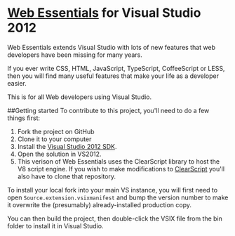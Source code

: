 [Web Essentials](http://vswebessentials.com) for Visual Studio 2012
=================

Web Essentials extends Visual Studio with lots of new features that web developers have been missing for many years. 

If you ever write CSS, HTML, JavaScript, TypeScript, CoffeeScript or LESS, then you will find many useful features that make your life as a developer easier. 

This is for all Web developers using Visual Studio.


##Getting started
To contribute to this project, you'll need to do a few things first:

 1. Fork the project on GitHub
 1. Clone it to your computer
 1. Install the [Visual Studio 2012 SDK](http://www.microsoft.com/en-us/download/details.aspx?id=30668).
 1. Open the solution in VS2012.
 2. This verison of Web Essentials uses the ClearScript library to host the V8 script engine.  If you wish to make modifications to [ClearScript](https://github.com/hasaki/clearscript) you'll also have to clone that repository.

To install your local fork into your main VS instance, you will first need to open `Source.extension.vsixmanifest` and bump the version number to make it overwrite the (presumably) already-installed production copy.

You can then build the project, then double-click the VSIX file from the bin folder to install it in Visual Studio.
